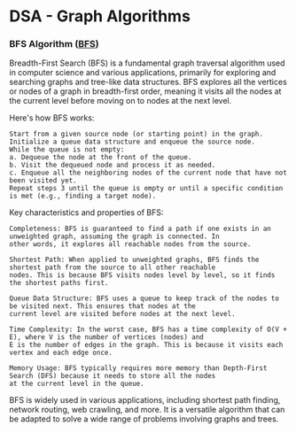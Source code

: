 # DSA - Graph Algorithms

### BFS Algorithm (<a href="Bfs.java">BFS</a>)

Breadth-First Search (BFS) is a fundamental graph traversal algorithm used in computer science and various applications,
primarily for exploring and searching graphs and tree-like data structures. BFS explores all the vertices or nodes of a
graph in breadth-first order, meaning it visits all the nodes at the current level before moving on to nodes at the next
level.

Here's how BFS works:

    Start from a given source node (or starting point) in the graph.
    Initialize a queue data structure and enqueue the source node.
    While the queue is not empty:
    a. Dequeue the node at the front of the queue.
    b. Visit the dequeued node and process it as needed.
    c. Enqueue all the neighboring nodes of the current node that have not been visited yet.
    Repeat steps 3 until the queue is empty or until a specific condition is met (e.g., finding a target node).

Key characteristics and properties of BFS:

    Completeness: BFS is guaranteed to find a path if one exists in an unweighted graph, assuming the graph is connected. In
    other words, it explores all reachable nodes from the source.
    
    Shortest Path: When applied to unweighted graphs, BFS finds the shortest path from the source to all other reachable
    nodes. This is because BFS visits nodes level by level, so it finds the shortest paths first.
    
    Queue Data Structure: BFS uses a queue to keep track of the nodes to be visited next. This ensures that nodes at the
    current level are visited before nodes at the next level.
    
    Time Complexity: In the worst case, BFS has a time complexity of O(V + E), where V is the number of vertices (nodes) and
    E is the number of edges in the graph. This is because it visits each vertex and each edge once.
    
    Memory Usage: BFS typically requires more memory than Depth-First Search (DFS) because it needs to store all the nodes
    at the current level in the queue.

BFS is widely used in various applications, including shortest path finding, network routing, web crawling, and more. It
is a versatile algorithm that can be adapted to solve a wide range of problems involving graphs and trees.